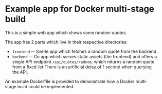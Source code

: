 # Example app for Docker multi-stage build

This is a simple web app which shows some random quotes.

The app has 2 parts which live in their respective directories:

- `frontend` -- Svelte app which fetches a random quote from the backend.
- `backend` -- Go app which serves static assets (the frontend) and offers a single API endpoint `/api/quotes/radnom`, which returns a random quote from a fixed list There is an artificial delay of 1 second when querying the API.

An example Dockerfile is provided to demonstrate how a Docker multi-stage build could be implemented.
